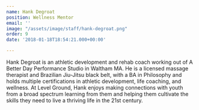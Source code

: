 ```yaml
---
name: Hank Degroat
position: Wellness Mentor
email: ''
image: "/assets/image/staff/hank-degroat.png"
order: 9
date: '2018-01-18T18:54:21.000+00:00'

---
```

Hank Degroat is an athletic development and rehab coach working out of A Better Day Performance Studio in Waltham MA.  He is a licensed massage therapist and Brazilian Jiu-Jitsu black belt, with a BA in Philosophy and holds multiple certifications in athletic development, life coaching, and wellness.
At Level Ground, Hank enjoys making connections with youth from a broad spectrum learning from them and helping them cultivate the skills they need to live a thriving life in the 21st century.